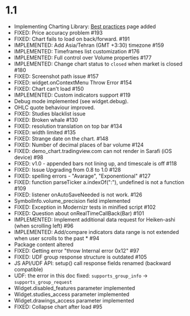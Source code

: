 # 1.1
* Implementing Charting Library: [Best practices](Best-practices) page added
* FIXED: Price accuracy problem #193
* FIXED: Chart fails to load on back/forward. #191
* IMPLEMENTED: Add Asia/Tehran (GMT +3:30) timezone #159
* IMPLEMENTED: Timeframes list customization #176
* IMPLEMENTED: Full control over Volume properties #177
* IMPLEMENTED: Change chart status to `closed` when market is closed #180
* FIXED: Screenshot path issue #157
* FIXED: widget.onContextMenu Throw Error #154
* FIXED: Chart can't load #150
* IMPLEMENTED: Custom indicators support #119
* Debug mode implemented (see widget.debug).
* OHLC quote behaviour improved.
* FIXED: Studies blacklist issue
* FIXED: Broken whale #130
* FIXED: resolution translation on top bar #134
* FIXED: width limited #135
* FIXED: Strange date on the chart. #148
* FIXED: Number of decimal places of bar volume #124
* FIXED: demo_chart.tradingview.com can not render in Sarafi (iOS device) #98
* FIXED: v1.0 - appended bars not lining up, and timescale is off #118
* FIXED: Issue Upgrading from 0.8 to 1.0 #128
* FIXED: spelling errors - "Avarage", "Exponentional" #127
* FIXED: function parseTicker a.indexOf(":"), undefined is not a function #109
* FIXED: listener onAutoSaveNeeded is not work. #126
* SymbolInfo.volume_precision field implemented
* FIXED: Exception in Modernizr tests in minified script #102
* FIXED: Question about onRealTimeCallBack(Bar) #101
* IMPLEMENTED: Implement additional data request for Heiken-ashi (when scrolling left) #96
* IMPLEMENTED: Add/compare indicators data range is not extended when user scrolls to the past * #94
* Package content altered
* FIXED: Getting error "throw Internal error 0x12" #97
* FIXED: UDF group response structure is outdated #105
* JS API/UDF API: setup() call response fields renamed (backward compatible)
* UDF: the error in this doc fixed: `supports_group_info` -> `supports_group_request`
* Widget.disabled_features parameter implemented
* Widget.studies_access parameter implemented
* Widget.drawings_access parameter implemented
* FIXED: Collapse chart after load #95
